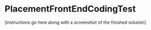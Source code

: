 # PlacementFrontEndCodingTest

[instructions go here along with a screenshot of the finished solution]
